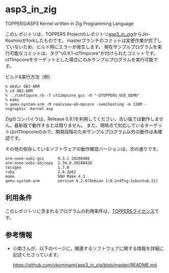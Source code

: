 # asp3_in_zig
TOPPERS/ASP3 Kernel written in Zig Programming Language

このレポジトリは、TOPPERS Projectのレポジトリ[asp3_in_zig](https://github.com/toppers/asp3_in_zig)からJin-Koshinoがforkしたものです。
masterブランチのコミットは変更作業が完了していないため、ビルド時にエラーが発生します。
現在サンプルプログラムを実行可能なコミットは、タグ"v0.9.1-ct11mpcore"が付けられたコミットです。ct11mpcoreをターゲットとした場合にのみサンプルプログラムを実行可能です。

ビルド&実行方法（例）

    % mkdir OBJ-ARM
    % cd OBJ-ARM
    % ../configure.rb -T ct11mpcore_gcc -O "-DTOPPERS_USE_QEMU"
    % make
    % qemu-system-arm -M realview-eb-mpcore -semihosting -m 128M -nographic -kernel asp

Zigのコンパイラは，Release 0.9.1を利用してください。古い版では動作しません。最新版で動作するとは限りません。
また、現時点で対応しているターゲットはct11mpcoreのみで、開発段階のためサンプルプログラム以外の動作は未確認です。

その他の依存しているソフトウェアの動作確認バージョンは，次の通りです。

    arm-none-eabi-gcc      9.3.1 20200408
    arm-none-eabi-objcopy  2.34.0.20200428
    tecsgen                1.7.0
    ruby                   2.6.3p62
    make                   GNU Make 4.3
    qemu-system-arm        version 6.2.0(Debian 1:6.2+dfsg-2ubuntu6.21)

## 利用条件

このレポジトリに含まれるプログラムの利用条件は，[TOPPERSライセンス](https://www.toppers.jp/license.html)です。

## 参考情報

- 小南さんが，以下のページに，関連するソフトウェアに関する情報を詳細に記述くださっています。

  https://github.com/ykominami/asp3_in_zig/blob/master/README.md
